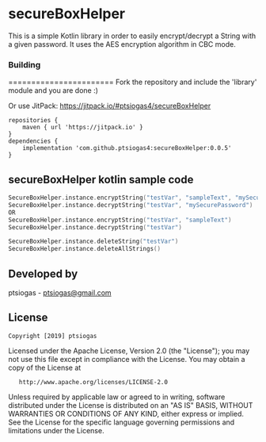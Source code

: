 # secureBoxHelper
This is a simple Kotlin library in order to easily encrypt/decrypt a String with a given password. It uses the AES encryption algorithm in CBC mode.

### Building
=======================
Fork the repository and include the 'library' module and you are done :)

Or use JitPack: https://jitpack.io/#ptsiogas4/secureBoxHelper

```
repositories {
    maven { url 'https://jitpack.io' }
}
dependencies {
    implementation 'com.github.ptsiogas4:secureBoxHelper:0.0.5'
}
```

## secureBoxHelper kotlin sample code
```kotlin
SecureBoxHelper.instance.encryptString("testVar", "sampleText", "mySecurePassword")
SecureBoxHelper.instance.decryptString("testVar", "mySecurePassword")
OR
SecureBoxHelper.instance.encryptString("testVar", "sampleText")
SecureBoxHelper.instance.decryptString("testVar")

SecureBoxHelper.instance.deleteString("testVar")
SecureBoxHelper.instance.deleteAllStrings()
```

## Developed by
  ptsiogas - <a href='javascript:'>ptsiogas@gmail.com</a>

## License
	Copyright [2019] ptsiogas

   Licensed under the Apache License, Version 2.0 (the "License");
   you may not use this file except in compliance with the License.
   You may obtain a copy of the License at

       http://www.apache.org/licenses/LICENSE-2.0

   Unless required by applicable law or agreed to in writing, software
   distributed under the License is distributed on an "AS IS" BASIS,
   WITHOUT WARRANTIES OR CONDITIONS OF ANY KIND, either express or implied.
   See the License for the specific language governing permissions and
   limitations under the License.
